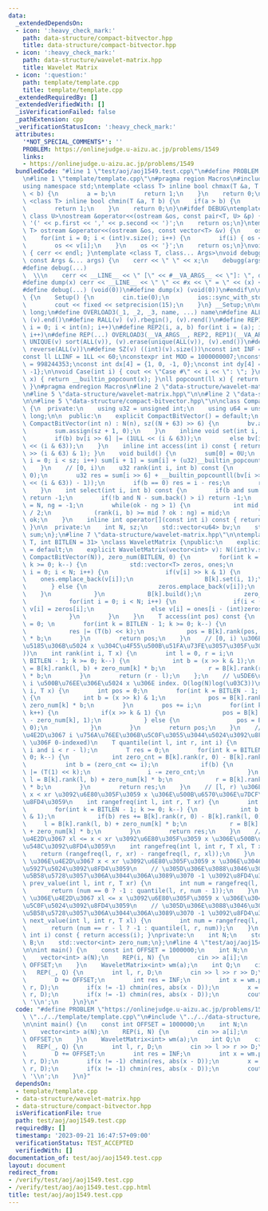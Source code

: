 ```yaml
---
data:
  _extendedDependsOn:
  - icon: ':heavy_check_mark:'
    path: data-structure/compact-bitvector.hpp
    title: data-structure/compact-bitvector.hpp
  - icon: ':heavy_check_mark:'
    path: data-structure/wavelet-matrix.hpp
    title: Wavelet Matrix
  - icon: ':question:'
    path: template/template.cpp
    title: template/template.cpp
  _extendedRequiredBy: []
  _extendedVerifiedWith: []
  _isVerificationFailed: false
  _pathExtension: cpp
  _verificationStatusIcon: ':heavy_check_mark:'
  attributes:
    '*NOT_SPECIAL_COMMENTS*': ''
    PROBLEM: https://onlinejudge.u-aizu.ac.jp/problems/1549
    links:
    - https://onlinejudge.u-aizu.ac.jp/problems/1549
  bundledCode: "#line 1 \"test/aoj/aoj1549.test.cpp\"\n#define PROBLEM \"https://onlinejudge.u-aizu.ac.jp/problems/1549\"\
    \n#line 1 \"template/template.cpp\"\n#pragma region Macros\n#include <bits/stdc++.h>\n\
    using namespace std;\ntemplate <class T> inline bool chmax(T &a, T b) {\n    if(a\
    \ < b) {\n        a = b;\n        return 1;\n    }\n    return 0;\n}\ntemplate\
    \ <class T> inline bool chmin(T &a, T b) {\n    if(a > b) {\n        a = b;\n\
    \        return 1;\n    }\n    return 0;\n}\n#ifdef DEBUG\ntemplate <class T,\
    \ class U>\nostream &operator<<(ostream &os, const pair<T, U> &p) {\n    os <<\
    \ '(' << p.first << ',' << p.second << ')';\n    return os;\n}\ntemplate <class\
    \ T> ostream &operator<<(ostream &os, const vector<T> &v) {\n    os << '{';\n\
    \    for(int i = 0; i < (int)v.size(); i++) {\n        if(i) { os << ','; }\n\
    \        os << v[i];\n    }\n    os << '}';\n    return os;\n}\nvoid debugg()\
    \ { cerr << endl; }\ntemplate <class T, class... Args>\nvoid debugg(const T &x,\
    \ const Args &... args) {\n    cerr << \" \" << x;\n    debugg(args...);\n}\n\
    #define debug(...)                                                           \
    \  \\\n    cerr << __LINE__ << \" [\" << #__VA_ARGS__ << \"]: \", debugg(__VA_ARGS__)\n\
    #define dump(x) cerr << __LINE__ << \" \" << #x << \" = \" << (x) << endl\n#else\n\
    #define debug(...) (void(0))\n#define dump(x) (void(0))\n#endif\n\nstruct Setup\
    \ {\n    Setup() {\n        cin.tie(0);\n        ios::sync_with_stdio(false);\n\
    \        cout << fixed << setprecision(15);\n    }\n} __Setup;\n\nusing ll = long\
    \ long;\n#define OVERLOAD3(_1, _2, _3, name, ...) name\n#define ALL(v) (v).begin(),\
    \ (v).end()\n#define RALL(v) (v).rbegin(), (v).rend()\n#define REP1(i, n) for(int\
    \ i = 0; i < int(n); i++)\n#define REP2(i, a, b) for(int i = (a); i < int(b);\
    \ i++)\n#define REP(...) OVERLOAD3(__VA_ARGS__, REP2, REP1)(__VA_ARGS__)\n#define\
    \ UNIQUE(v) sort(ALL(v)), (v).erase(unique(ALL(v)), (v).end())\n#define REVERSE(v)\
    \ reverse(ALL(v))\n#define SZ(v) ((int)(v).size())\nconst int INF = 1 << 30;\n\
    const ll LLINF = 1LL << 60;\nconstexpr int MOD = 1000000007;\nconstexpr int MOD2\
    \ = 998244353;\nconst int dx[4] = {1, 0, -1, 0};\nconst int dy[4] = {0, 1, 0,\
    \ -1};\n\nvoid Case(int i) { cout << \"Case #\" << i << \": \"; }\nint popcount(int\
    \ x) { return __builtin_popcount(x); }\nll popcount(ll x) { return __builtin_popcountll(x);\
    \ }\n#pragma endregion Macros\n#line 2 \"data-structure/wavelet-matrix.hpp\"\n\
    \n#line 5 \"data-structure/wavelet-matrix.hpp\"\n\n#line 2 \"data-structure/compact-bitvector.hpp\"\
    \n\n#line 5 \"data-structure/compact-bitvector.hpp\"\n\nclass CompactBitVector\
    \ {\n  private:\n    using u32 = unsigned int;\n    using u64 = unsigned long\
    \ long;\n\n  public:\n    explicit CompactBitVector() = default;\n    explicit\
    \ CompactBitVector(int n) : N(n), sz((N + 63) >> 6) {\n        bv.assign(sz, 0);\n\
    \        sum.assign(sz + 1, 0);\n    }\n    inline void set(int i, int b) {\n\
    \        if(b) bv[i >> 6] |= (1ULL << (i & 63));\n        else bv[i >> 6] &= ~(1ULL\
    \ << (i & 63));\n    }\n    inline int access(int i) const { return (bv[i >> 6]\
    \ >> (i & 63) & 1); }\n    void build() {\n        sum[0] = 0U;\n        for(int\
    \ i = 0; i < sz; i++) sum[i + 1] = sum[i] + (u32)__builtin_popcountll(bv[i]);\n\
    \    }\n    // [0, i)\n    u32 rank(int i, int b) const {\n        assert(i >=\
    \ 0);\n        u32 res = sum[i >> 6] + __builtin_popcountll(bv[i >> 6] & ((1ULL\
    \ << (i & 63)) - 1));\n        if(b == 0) res = i - res;\n        return res;\n\
    \    }\n    int select(int i, int b) const {\n        if(b and sum.back() > i)\
    \ return -1;\n        if(!b and N - sum.back() > i) return -1;\n        int ok\
    \ = N, ng = -1;\n        while(ok - ng > 1) {\n            int mid = (ok + ng)\
    \ / 2;\n            (rank(i, b) >= mid ? ok : ng) = mid;\n        }\n        return\
    \ ok;\n    }\n    inline int operator[](const int i) const { return access(i);\
    \ }\n\n  private:\n    int N, sz;\n    std::vector<u64> bv;\n    std::vector<u32>\
    \ sum;\n};\n#line 7 \"data-structure/wavelet-matrix.hpp\"\n\ntemplate <typename\
    \ T, int BITLEN = 31> \nclass WaveletMatrix {\npublic:\n    explicit WaveletMatrix()\
    \ = default;\n    explicit WaveletMatrix(vector<int> v): N((int)v.size()), B(BITLEN,\
    \ CompactBitVector(N)), zero_num(BITLEN, 0) {\n        for(int k = BITLEN - 1;\
    \ k >= 0; k--) {\n            std::vector<T> zeros, ones;\n            for(int\
    \ i = 0; i < N; i++) {\n                if(v[i] >> k & 1) {\n                \
    \    ones.emplace_back(v[i]);\n                    B[k].set(i, 1);\n         \
    \       } else {\n                    zeros.emplace_back(v[i]);\n            \
    \    }\n            }\n            B[k].build();\n            zero_num[k] = (int)zeros.size();\n\
    \            for(int i = 0; i < N; i++) {\n                if(i < (int)zeros.size())\
    \ v[i] = zeros[i];\n                else v[i] = ones[i - (int)zeros.size()];\n\
    \            }\n        }\n    }\n    T access(int pos) const {\n        T res\
    \ = 0; \n        for(int k = BITLEN - 1; k >= 0; k--) {\n            int b = B[k][pos];\n\
    \            res |= (T(b) << k);\n            pos = B[k].rank(pos, b) + zero_num[k]\
    \ * b;\n        }\n        return pos;\n    }\n    // [0, i) \u306E\u7BC4\u56F2\
    \u5185\u306B\u5024 x \u304C\u4F55\u500B\u51FA\u73FE\u3057\u305F\u304B. O(log(\u03C3\
    ))\n    int rank(int i, T x) {\n        int l = 0, r = i;\n        for(int k =\
    \ BITLEN - 1; k >= 0; k--) {\n            int b = (x >> k & 1);\n            l\
    \ = B[k].rank(l, b) + zero_num[k] * b;\n            r = B[k].rank(r, b) + zero_num[k]\
    \ * b;\n        }\n        return (r - l);\n    };\n    // \u5DE6\u304B\u3089\
    \ i \u500B\u76EE\u306E\u5024 x \u306E index. O(log(N)log(\u03C3))\n    int select(int\
    \ i, T x) {\n        int pos = 0;\n        for(int k = BITLEN - 1; k >= 0; k--)\
    \ {\n            int b = (x >> k) & 1;\n            pos = B[k].rank(pos, b) +\
    \ zero_num[k] * b;\n        }\n        pos += i;\n        for(int k = 0; k < BITLEN;\
    \ k++) {\n            if(x >> k & 1) {\n                pos = B[k].select(pos\
    \ - zero_num[k], 1);\n            } else {\n                pos = B[k].select(pos,\
    \ 0);\n            }\n        }\n        return pos;\n    }\n    // [l, r) \u306E\
    \u4E2D\u3067 i \u756A\u76EE\u306B\u5C0F\u3055\u3044\u5024\u3092\u8FD4\u3059 (i\
    \ \u306F 0-indexed)\n    T quantile(int l, int r, int i) {\n        assert(0 <=\
    \ i and i < r - l);\n        T res = 0;\n        for(int k = BITLEN - 1; k >=\
    \ 0; k--) {\n            int zero_cnt = B[k].rank(r, 0) - B[k].rank(l, 0);\n \
    \           int b = (zero_cnt <= i);\n            if(b) {\n                res\
    \ |= (T(1) << k);\n                i -= zero_cnt;\n            }\n           \
    \ l = B[k].rank(l, b) + zero_num[k] * b;\n            r = B[k].rank(r, b) + zero_num[k]\
    \ * b;\n        }\n        return res;\n    }\n    // [l, r) \u306E\u4E2D\u3067\
    \ x < xr \u3092\u6E80\u305F\u3059 x \u306E\u500B\u6570\u306E\u7DCF\u548C\u3092\
    \u8FD4\u3059\n    int rangefreq(int l, int r, T xr) {\n        int res = 0;\n\
    \        for(int k = BITLEN - 1; k >= 0; k--) {\n            int b = (xr >> k\
    \ & 1);\n            if(b) res += B[k].rank(r, 0) - B[k].rank(l, 0);\n       \
    \     l = B[k].rank(l, b) + zero_num[k] * b;\n            r = B[k].rank(r, b)\
    \ + zero_num[k] * b;\n        }\n        return res;\n    }\n    // [l, r) \u306E\
    \u4E2D\u3067 xl <= x < xr \u3092\u6E80\u305F\u3059 x \u306E\u500B\u6570\u306E\u7DCF\
    \u548C\u3092\u8FD4\u3059\n    int rangefreq(int l, int r, T xl, T xr) {\n    \
    \    return (rangefreq(l, r, xr) - rangefreq(l, r, xl));\n    }\n    // [l, r)\
    \ \u306E\u4E2D\u3067 x < xr \u3092\u6E80\u305F\u3059 x \u306E\u3046\u3061\u6700\
    \u5927\u5024\u3092\u8FD4\u3059\n    // \u305D\u306E\u3088\u3046\u306A x \u304C\
    \u5B58\u5728\u3057\u306A\u3044\u306A\u3089\u3070 -1 \u3092\u8FD4\u3059\n    T\
    \ prev_value(int l, int r, T xr) {\n        int num = rangefreq(l, r, xr);\n \
    \       return (num == 0 ? -1 : quantile(l, r, num - 1));\n    }\n    // [l, r)\
    \ \u306E\u4E2D\u3067 xl <= x \u3092\u6E80\u305F\u3059 x \u306E\u3046\u3061\u6700\
    \u5C0F\u5024\u3092\u8FD4\u3059\n    // \u305D\u306E\u3088\u3046\u306A x \u304C\
    \u5B58\u5728\u3057\u306A\u3044\u306A\u3089\u3070 -1 \u3092\u8FD4\u3059\n    T\
    \ next_value(int l, int r, T xl) {\n        int num = rangefreq(l, r, xl);\n \
    \       return (num == r - l ? -1 : quantile(l, r, num));\n    }\n    T operator[](const\
    \ int i) const { return access(i); }\nprivate:\n    int N;\n    std::vector<CompactBitVector>\
    \ B;\n    std::vector<int> zero_num;\n};\n#line 4 \"test/aoj/aoj1549.test.cpp\"\
    \n\nint main() {\n    const int OFFSET = 1000000;\n    int N;\n    cin >> N;\n\
    \    vector<int> a(N);\n    REP(i, N) {\n        cin >> a[i];\n        a[i] +=\
    \ OFFSET;\n    }\n    WaveletMatrix<int> wm(a);\n    int Q;\n    cin >> Q;\n \
    \   REP(_, Q) {\n        int l, r, D;\n        cin >> l >> r >> D;\n        r++;\n\
    \        D += OFFSET;\n        int res = INF;\n        int x = wm.prev_value(l,\
    \ r, D);\n        if(x != -1) chmin(res, abs(x - D));\n        x = wm.next_value(l,\
    \ r, D);\n        if(x != -1) chmin(res, abs(x - D));\n        cout << res <<\
    \ '\\n';\n    }\n}\n"
  code: "#define PROBLEM \"https://onlinejudge.u-aizu.ac.jp/problems/1549\"\n#include\
    \ \"../../template/template.cpp\"\n#include \"../../data-structure/wavelet-matrix.hpp\"\
    \n\nint main() {\n    const int OFFSET = 1000000;\n    int N;\n    cin >> N;\n\
    \    vector<int> a(N);\n    REP(i, N) {\n        cin >> a[i];\n        a[i] +=\
    \ OFFSET;\n    }\n    WaveletMatrix<int> wm(a);\n    int Q;\n    cin >> Q;\n \
    \   REP(_, Q) {\n        int l, r, D;\n        cin >> l >> r >> D;\n        r++;\n\
    \        D += OFFSET;\n        int res = INF;\n        int x = wm.prev_value(l,\
    \ r, D);\n        if(x != -1) chmin(res, abs(x - D));\n        x = wm.next_value(l,\
    \ r, D);\n        if(x != -1) chmin(res, abs(x - D));\n        cout << res <<\
    \ '\\n';\n    }\n}"
  dependsOn:
  - template/template.cpp
  - data-structure/wavelet-matrix.hpp
  - data-structure/compact-bitvector.hpp
  isVerificationFile: true
  path: test/aoj/aoj1549.test.cpp
  requiredBy: []
  timestamp: '2023-09-21 16:47:57+09:00'
  verificationStatus: TEST_ACCEPTED
  verifiedWith: []
documentation_of: test/aoj/aoj1549.test.cpp
layout: document
redirect_from:
- /verify/test/aoj/aoj1549.test.cpp
- /verify/test/aoj/aoj1549.test.cpp.html
title: test/aoj/aoj1549.test.cpp
---
```

